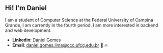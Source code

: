 <h2> Hi! I'm Daniel </h2>
<p> I am a student of Computer Science at the Federal University of Campina Grande, I am currently in the fourth period. I am more interested in backend and web development. </p>

- **Linkedin**: [Daniel Gomes](https://www.linkedin.com/in/daniel-gomes-3a5ba2206/)
- **Email**: daniel.gomes.lima@ccc.ufcg.edu.br
🚀 🔥
